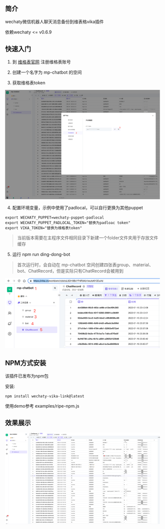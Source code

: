 ## 简介

wechaty微信机器人聊天消息备份到维表格vika插件

依赖wechaty <= v0.6.9

## 快速入门

1. 到 [维格表官网](https://vika.cn/) 注册维格表账号

2. 创建一个名字为 mp-chatbot 的空间

3. 获取维格表token

![vika](./doc/images/vika_token.png)

4. 配置环境变量，示例中使用了padlocal，可以自行更换为其他puppet

```
export WECHATY_PUPPET=wechaty-puppet-padlocal
export WECHATY_PUPPET_PADLOCAL_TOKEN="替换为padloac token"
export VIKA_TOKEN="替换为维格表token"
```
> 当前版本需要在主程序文件相同目录下新建一个folder文件夹用于存放文件缓存

5. 运行 npm run ding-dong-bot

> 首次运行时，会自动在 mp-chatbot 空间创建四张表group、material、bot、ChatRecord，但是实际只有ChatRecord会被用到

![vika](./doc/images/vika.png)

## NPM方式安装

该插件已发布为npm包

安装:

```
npm install wechaty-vika-link@latest

```

使用demo参考 examples/ripe-npm.js

## 效果展示

![vika](./doc/images/demo.png)
